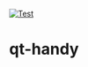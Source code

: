 [![Test](https://github.com/plotlyst/qt-handy/actions/workflows/test.yml/badge.svg)](https://github.com/plotlyst/qt-handy/actions/workflows/test.yml)
# qt-handy
